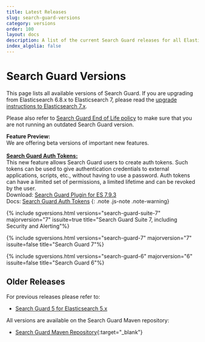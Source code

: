 ```yaml
---
title: Latest Releases
slug: search-guard-versions
category: versions
order: 100
layout: docs
description: A list of the current Search Guard releases for all Elasticsearch 7 and Kibana 7 versions.
index_algolia: false
---
```


<!--- Copyright 2020 floragunn GmbH -->

# Search Guard Versions

This page lists all available versions of Search Guard. If you are upgrading from Elasticsearch 6.8.x to Elasticsearch 7, please read the [upgrade instructions to Elasticsearch 7.x](../_docs_installation/installation_upgrading_6_7.md). 

Please also refer to [Search Guard End of Life policy](../_docs_versions/versions_eol.md) to make sure that you are not running an outdated Search Guard version.

**Feature Preview:**<br>We are offering beta versions of important new features.<br><br>**[Search Guard Auth Tokens:](../_docs_auth_auth/auth_auth_sg_auth_token.md)**<br>This new feature allows Search Guard users to create auth tokens. Such tokens can be used to give authentication credentials to external applications, scripts, etc., without having to use a password. Auth tokens can have a limited set of permissions, a limited lifetime and can be revoked by the user.<br>Download: [Search Guard Plugin for ES 7.9.3](https://maven.search-guard.com/search-guard-suite-release/com/floragunn/search-guard-suite-plugin/7.9.3-authtoken.beta1/)<br>Docs: [Search Guard Auth Tokens](../_docs_auth_auth/auth_auth_sg_auth_token.md)
{: .note .js-note .note-warning}


{% include sgversions.html versions="search-guard-suite-7" majorversion="7" issuite=true title="Search Guard Suite 7, including Security and Alerting"%}

{% include sgversions.html versions="search-guard-7" majorversion="7" issuite=false title="Search Guard 7"%}

{% include sgversions.html versions="search-guard-6" majorversion="6" issuite=false title="Search Guard 6"%}

## Older Releases

For previous releases please refer to:

* [Search Guard 5 for Elasticsearch 5.x](/v5/search-guard-versions)

All versions are available on the Search Guard Maven repository:

* [Search Guard Maven Repository](https://maven.search-guard.com){:target="_blank"}